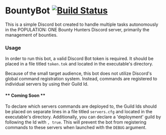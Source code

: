 # BountyBot [![Build Status](https://dev.azure.com/WordlessSafe1/BountyBot/_apis/build/status/WordlessSafe1.BountyBot?branchName=master)](https://dev.azure.com/WordlessSafe1/BountyBot/_build/latest?definitionId=6&branchName=master)
This is a simple Discord bot created to handle multiple tasks autonomously in the POPULATION: ONE Bounty Hunters Discord server, primarily the management of bounties.

### Usage
In order to run this bot, a valid Discord Bot token is required. It should be placed in a file titled `token.tok` and located in the executable's directory.

Because of the small target audience, this bot does not utilize Discord's global command registration system.
Instead, commands are registered to individual servers by using their Guild Id. 
#### ** Coming Soon **
To declare which servers commands are deployed to, the Guild Ids should be placed on separate lines in a file titled `servers.cfg` and located in the executable's directory. 
Additionally, you can declare a 'deployment' guild by following the Id with `, true`. 
This will prevent the bot from registering commands to these servers when launched with the `DEBUG` argument. 
